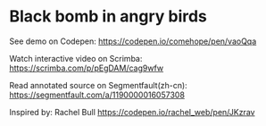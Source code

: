 # Black bomb in angry birds

See demo on Codepen: https://codepen.io/comehope/pen/vaoQqa

Watch interactive video on Scrimba: https://scrimba.com/p/pEgDAM/cag9wfw

Read annotated source on Segmentfault(zh-cn): https://segmentfault.com/a/1190000016057308

Inspired by: Rachel Bull https://codepen.io/rachel_web/pen/JKzrav
